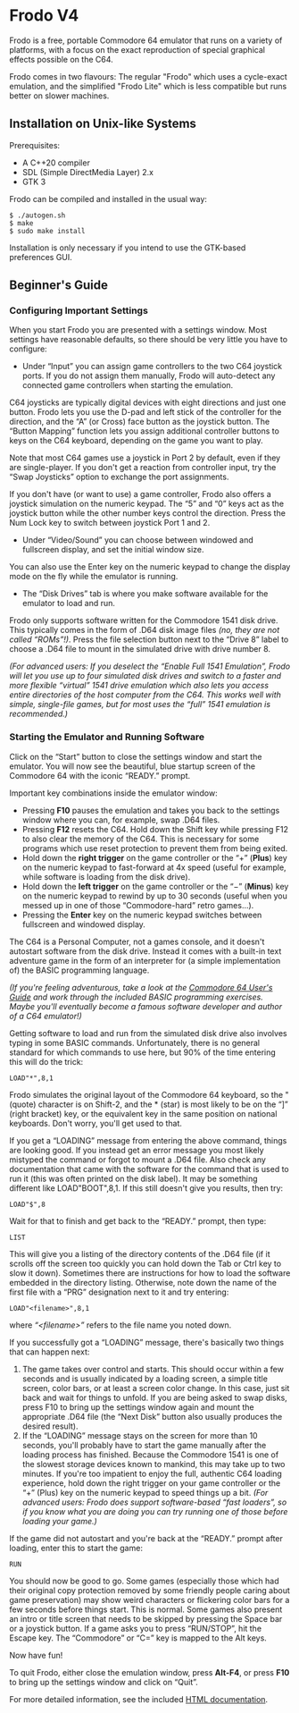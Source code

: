 # Frodo V4

Frodo is a free, portable Commodore 64 emulator that runs on a variety
of platforms, with a focus on the exact reproduction of special graphical
effects possible on the C64.

Frodo comes in two flavours: The regular "Frodo" which uses a cycle-exact
emulation, and the simplified "Frodo Lite" which is less compatible but runs
better on slower machines.

## Installation on Unix-like Systems

Prerequisites:

* A C++20 compiler
* SDL (Simple DirectMedia Layer) 2.x
* GTK 3

Frodo can be compiled and installed in the usual way:

```
$ ./autogen.sh
$ make
$ sudo make install
```

Installation is only necessary if you intend to use the GTK-based
preferences GUI.

## Beginner's Guide

### Configuring Important Settings

When you start Frodo you are presented with a settings window. Most settings
have reasonable defaults, so there should be very little you have to configure:

* Under “Input” you can assign game controllers to the two C64 joystick
  ports. If you do not assign them manually, Frodo will auto-detect any
  connected game controllers when starting the emulation.

C64 joysticks are typically digital devices with eight directions and just
one button. Frodo lets you use the D-pad and left stick of the controller
for the direction, and the “A” (or Cross) face button as the joystick
button. The “Button Mapping” function lets you assign additional controller
buttons to keys on the C64 keyboard, depending on the game you want to play.

Note that most C64 games use a joystick in Port 2 by default, even if they are
single-player. If you don't get a reaction from controller input, try the “Swap
Joysticks” option to exchange the port assignments.

If you don't have (or want to use) a game controller, Frodo also offers a
joystick simulation on the numeric keypad. The “5” and “0” keys act as the
joystick button while the other number keys control the direction. Press the
Num Lock key to switch between joystick Port 1 and 2.

* Under “Video/Sound” you can choose between windowed and fullscreen display,
  and set the initial window size.

You can also use the Enter key on the numeric keypad to change the display mode
on the fly while the emulator is running.

* The “Disk Drives” tab is where you make software available for the emulator
  to load and run.

Frodo only supports software written for the Commodore 1541 disk drive. This
typically comes in the form of .D64 disk image files *(no, they are not called
“ROMs”!)*. Press the file selection button next to the “Drive 8” label to choose
a .D64 file to mount in the simulated drive with drive number 8.

*(For advanced users: If you deselect the “Enable Full 1541 Emulation”, Frodo
will let you use up to four simulated disk drives and switch to a faster and
more flexible “virtual” 1541 drive emulation which also lets you access entire
directories of the host computer from the C64. This works well with simple,
single-file games, but for most uses the “full” 1541 emulation is recommended.)*

### Starting the Emulator and Running Software

Click on the “Start” button to close the settings window and start the emulator.
You will now see the beautiful, blue startup screen of the Commodore 64 with the
iconic “READY.” prompt.

Important key combinations inside the emulator window:

* Pressing **F10** pauses the emulation and takes you back to the settings
  window where you can, for example, swap .D64 files.
* Pressing **F12** resets the C64. Hold down the Shift key while pressing
  F12 to also clear the memory of the C64. This is necessary for some
  programs which use reset protection to prevent them from being exited.
* Hold down the **right trigger** on the game controller or the “+” (**Plus**)
  key on the numeric keypad to fast-forward at 4x speed (useful for example,
  while software is loading from the disk drive).
* Hold down the **left trigger** on the game controller or the “−” (**Minus**)
  key on the numeric keypad to rewind by up to 30 seconds (useful when you
  messed up in one of those “Commodore-hard” retro games...).
* Pressing the **Enter** key on the numeric keypad switches between fullscreen
  and windowed display.

The C64 is a Personal Computer, not a games console, and it doesn't autostart
software from the disk drive. Instead it comes with a built-in text adventure
game in the form of an interpreter for (a simple implementation of) the BASIC
programming language.

*(If you're feeling adventurous, take a look at the
[Commodore 64 User's Guide](https://archive.org/details/commodore-64-user-guide)
and work through the included BASIC programming exercises. Maybe you'll
eventually become a famous software developer and author of a C64 emulator!)*

Getting software to load and run from the simulated disk drive also involves
typing in some BASIC commands. Unfortunately, there is no general standard for
which commands to use here, but 90% of the time entering this will do the trick:

    LOAD"*",8,1

Frodo simulates the original layout of the Commodore 64 keyboard, so the "
(quote) character is on Shift-2, and the * (star) is most likely to be on the
“]” (right bracket) key, or the equivalent key in the same position on national
keyboards. Don't worry, you'll get used to that.

If you get a “LOADING” message from entering the above command, things are
looking good. If you instead get an error message you most likely mistyped
the command or forgot to mount a .D64 file. Also check any documentation
that came with the software for the command that is used to run it (this was
often printed on the disk label). It may be something different like
LOAD"BOOT",8,1. If this still doesn't give you results, then try:

    LOAD"$",8

Wait for that to finish and get back to the “READY.” prompt, then type:

    LIST

This will give you a listing of the directory contents of the .D64 file (if it
scrolls off the screen too quickly you can hold down the Tab or Ctrl key to
slow it down). Sometimes there are instructions for how to load the software
embedded in the directory listing. Otherwise, note down the name of the first
file with a “PRG” designation next to it and try entering:

    LOAD"<filename>",8,1

where *“\<filename\>”* refers to the file name you noted down.

If you successfully got a “LOADING” message, there's basically two things that
can happen next:

1. The game takes over control and starts. This should occur within a few
   seconds and is usually indicated by a loading screen, a simple title screen,
   color bars, or at least a screen color change. In this case, just sit back
   and wait for things to unfold. If you are being asked to swap disks, press
   F10 to bring up the settings window again and mount the appropriate .D64
   file (the “Next Disk” button also usually produces the desired result).
2. If the “LOADING” message stays on the screen for more than 10 seconds, you'll
   probably have to start the game manually after the loading process has
   finished. Because the Commodore 1541 is one of the slowest storage devices
   known to mankind, this may take up to two minutes. If you're too impatient
   to enjoy the full, authentic C64 loading experience, hold down the right
   trigger on your game controller or the “+” (Plus) key on the numeric keypad
   to speed things up a bit. *(For advanced users: Frodo does support
   software-based “fast loaders”, so if you know what you are doing you can
   try running one of those before loading your game.)*

If the game did not autostart and you're back at the “READY.” prompt after
loading, enter this to start the game:

    RUN

You should now be good to go. Some games (especially those which had their
original copy protection removed by some friendly people caring about game
preservation) may show weird characters or flickering color bars for a few
seconds before things start. This is normal. Some games also  present an intro
or title screen that needs to be skipped by pressing the Space bar or a joystick
button. If a game asks you to press “RUN/STOP”, hit the Escape key. The
“Commodore” or “C=” key is mapped to the Alt keys.

Now have fun!

To quit Frodo, either close the emulation window, press **Alt-F4**, or press
**F10** to bring up the settings window and click on “Quit”.

For more detailed information, see the included
[HTML documentation](docs/index.html).
